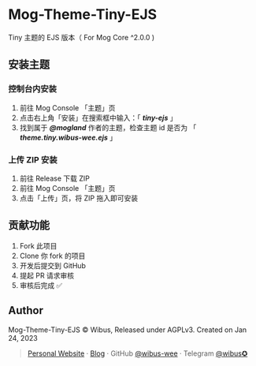 # Mog-Theme-Tiny-EJS
Tiny 主题的 EJS 版本（ For Mog Core ^2.0.0 )

## 安装主题

### 控制台内安装

1. 前往 Mog Console 「主题」页
2. 点击右上角「安装」在搜索框中输入：「 _**tiny-ejs**_ 」
3. 找到属于 _**@mogland**_ 作者的主题，检查主题 id 是否为 「 _**theme.tiny.wibus-wee.ejs**_ 」

### 上传 ZIP 安装

1. 前往 Release 下载 ZIP
2. 前往 Mog Console 「主题」页
3. 点击「上传」页，将 ZIP 拖入即可安装

## 贡献功能

1. Fork 此项目
2. Clone 你 fork 的项目
3. 开发后提交到 GitHub
4. 提起 PR 请求审核
5. 审核后完成 ✅

## Author

Mog-Theme-Tiny-EJS © Wibus, Released under AGPLv3. Created on Jan 24, 2023

> [Personal Website](http://iucky.cn/) · [Blog](https://blog.iucky.cn/) · GitHub [@wibus-wee](https://github.com/wibus-wee/) · Telegram [@wibus✪](https://t.me/wibus_wee)
